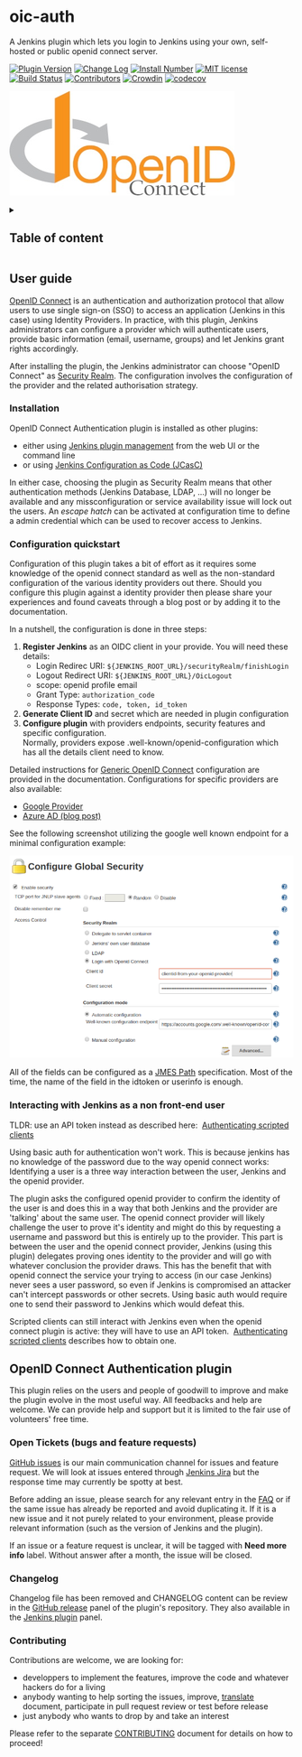 # oic-auth

A Jenkins plugin which lets you login to Jenkins using your own, self-hosted or public openid connect server.

[![Plugin Version](https://img.shields.io/jenkins/plugin/v/oic-auth.svg)](https://plugins.jenkins.io/oic-auth)
[![Change Log](https://img.shields.io/github/release/jenkinsci/oic-auth-plugin.svg?label=changelog)](https://github.com/jenkinsci/oic-auth-plugin/releases/latest)
[![Install Number](https://img.shields.io/jenkins/plugin/i/oic-auth.svg?color=blue)](https://plugins.jenkins.io/oic-auth)
[![MIT license](https://img.shields.io/github/license/jenkinsci/oic-auth-plugin)](https://github.com/jenkinsci/oic-auth-plugin/blob/master/LICENSE)
[![Build Status](https://ci.jenkins.io/job/Plugins/job/oic-auth-plugin/job/master/badge/icon)](https://ci.jenkins.io/job/Plugins/job/oic-auth-plugin/job/master/)
[![Contributors](https://img.shields.io/github/contributors/jenkinsci/oic-auth-plugin.svg)](https://github.com/jenkinsci/oic-auth-plugin/graphs/contributors)
[![Crowdin](https://badges.crowdin.net/e/b7f2178f29b3eb9adff1da2429d20de3/localized.svg)](https://jenkins.crowdin.com/oic-auth-plugin)
[![codecov](https://codecov.io/gh/jenkinsci/oic-auth-plugin/branch/master/graph/badge.svg?token=rORWUCOfim)](https://codecov.io/gh/jenkinsci/oic-auth-plugin)

![OpenID connect](/docs/images/openid-connect-logo.jpg)
<details>
<summary><h2>Table of content</h2></summary>

- [User guide](#user-guide)
  - [Installation](#installation)
  - [Configuration quickstart](#configuration-quickstart)
  - [Interacting with Jenkins as a non front-end user](#interacting-with-jenkins-as-a-non-front-end-user)
- [OpenID Connect Authentication plugin](#openid-connect-authentication-plugin)
  - [Open Tickets (bugs and feature requests)](#open-tickets-bugs-and-feature-requests)
  - [Changelog](#changelog)
  - [Contributing](#contributing)
- [Documentation](docs/)
  - [Configuration](docs/configuration/README.md)
  - [FAQ](docs/FAQ.md)
</details>

## User guide

[OpenID Connect](https://openid.net/connect/) is an authentication
and authorization protocol that allow users to use single sign-on (SSO)
to access an application (Jenkins in this case) using Identity Providers.
In practice, with this plugin, Jenkins administrators can
configure a provider which will authenticate users, provide basic
information (email, username, groups) and let Jenkins grant rights accordingly.

After installing the plugin, the Jenkins administrator can choose
"OpenID Connect" as [Security Realm](https://www.jenkins.io/doc/book/security/managing-security/#access-control).
The configuration involves the configuration of the provider and
the related authorisation strategy.

### Installation

OpenID Connect Authentication plugin is installed as other plugins:

- either using [Jenkins plugin management](https://www.jenkins.io/doc/book/managing/plugins/#installing-a-plugin)
  from the web UI or the command line
- or using [Jenkins Configuration as Code (JCasC)](https://www.jenkins.io/doc/book/managing/casc/#configuration-as-code)

In either case, choosing the plugin as Security Realm means that other
authentication methods (Jenkins Database, LDAP, ...) will no
longer be available and any missconfiguration or service availability
issue will lock out the users. An *escape hatch* can be activated at
configuration time to define a admin credential which can be used to
recover access to Jenkins.

### Configuration quickstart

Configuration of this plugin takes a bit of effort as it requires some
knowledge of the openid connect standard as well as the non-standard
configuration of the various identity providers out there. Should you
configure this plugin against a identity provider then please share your
experiences and found caveats through a blog post or by adding it to the
documentation.

In a nutshell, the configuration is done in three steps:
1. **Register Jenkins** as an OIDC client in your provide. You will need these details:
    - Login Redirec URI: `${JENKINS_ROOT_URL}/securityRealm/finishLogin`
    - Logout Redirect URI: `${JENKINS_ROOT_URL}/OicLogout`
    - scope: openid profile email
    - Grant Type: `authorization_code`
    - Response Types: `code, token, id_token`
2. **Generate Client ID** and secret which are needed in plugin configuration
3. **Configure plugin** with providers endpoints, security features and specific configuration.<br />
   Normally, providers expose .well-known/openid-configuration which has all the details client need to know.

Detailed instructions for [Generic OpenID Connect](docs/configuration/README.md)
configuration are provided in the documentation. Configurations for
specific providers are also available:

* [Google Provider](GOOGLE.md)
* [Azure AD (blog post)](http://www.epiclabs.io/configure-jenkins-use-azure-ad-authentication-openid-connect/)


See the following screenshot utilizing the google well known endpoint
for a minimal configuration example: 

![global-config](/docs/images/global-config.png)

All of the fields can be configured as a [JMES Path](https://jmespath.org/) specification.
Most of the time, the name of the field in the idtoken or userinfo is enough.


### Interacting with Jenkins as a non front-end user

TLDR: use an API token instead as described here: 
[Authenticating scripted clients](https://www.jenkins.io/doc/book/system-administration/authenticating-scripted-clients/)

Using basic auth for authentication won't work. This is because jenkins
has no knowledge of the password due to the way openid connect works:
Identifying a user is a three way interaction between the user, Jenkins
and the openid provider.

The plugin asks the configured openid provider to confirm the identity
of the user is and does this in a way that both Jenkins and the provider
are 'talking' about the same user. The openid connect provider will
likely challenge the user to prove it's identity and might do this by
requesting a username and password but this is entirely up to the
provider. This part is between the user and the openid connect provider,
Jenkins (using this plugin) delegates proving ones identity to the
provider and will go with whatever conclusion the provider draws. This
has the benefit that with openid connect the service your trying to
access (in our case Jenkins) never sees a user password, so even if
Jenkins is compromised an attacker can't intercept passwords or other
secrets. Using basic auth would require one to send their password to
Jenkins which would defeat this.


Scripted clients can still interact with Jenkins even when the openid
connect plugin is active: they will have to use an API
token. 
[Authenticating scripted clients](https://wiki.jenkins.io/display/JENKINS/Authenticating+scripted+clients) describes
how to obtain one. 

## OpenID Connect Authentication plugin

This plugin relies on the users and people of goodwill to improve and make
the plugin evolve in the most useful way. All feedbacks and help are welcome.
We can provide help and support but it is limited to the fair use of
volunteers' free time.

### Open Tickets (bugs and feature requests)

[GitHub issues](https://github.com/jenkinsci/oic-auth-plugin/issues?q=is%3Aopen+is%3Aissue)
is our main communication channel for issues and feature request.
We will look at issues entered through [Jenkins Jira](https://issues.jenkins.io/issues/?jql=project+%3D+JENKINS+AND+component+%3D+oic-auth-plugin)
but the response time may currently be spotty at best.

Before adding an issue, please search for any relevant entry in the [FAQ](docs/FAQ.md)
or if the same issue has already be reported
and avoid duplicating it. If it is a new issue and it not purely related
to your environment, please provide relevant information (such as the version
of Jenkins and the plugin).

If an issue or a feature request is unclear, it will be tagged
with **Need more info** label. Without answer after a month, the
issue will be closed.

### Changelog

Changelog file has been removed and CHANGELOG content can be review in the
[GitHub release](https://github.com/jenkinsci/oic-auth-plugin/releases)
panel of the plugin's repository. They also available in the
[Jenkins plugin](https://plugins.jenkins.io/oic-auth/#releases) panel.

### Contributing

Contributions are welcome, we are looking for:

- developpers to implement the features, improve the code and whatever
  hackers do for a living
- anybody wanting to help sorting the issues, improve,
  [translate](https://jenkins.crowdin.com/u/projects/25)
  document, participate in pull request review or test before release
- just anybody who wants to drop by and take an interest

Please refer to the separate [CONTRIBUTING](docs/CONTRIBUTING.md) document for details on how to proceed!
